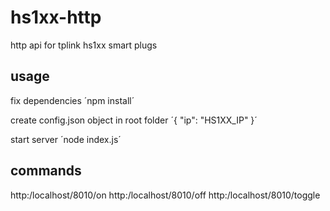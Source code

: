 # hs1xx-http

http api for tplink hs1xx smart plugs

usage
-----
fix dependencies
´npm install´

create config.json object in root folder
´{
  "ip": "HS1XX_IP"
  }´

start server
´node index.js´

commands
--------
http:/localhost/8010/on
http:/localhost/8010/off
http:/localhost/8010/toggle
